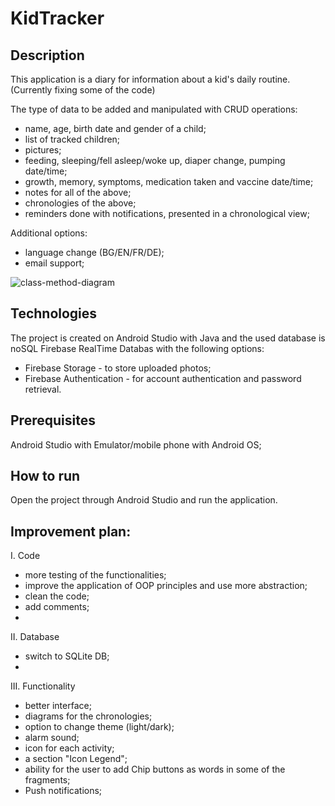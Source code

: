 # KidTracker
## Description
This application is a diary for information about a kid's daily routine.
(Currently fixing some of the code)

The type of data to be added and manipulated with CRUD operations:
- name, age, birth date and gender of a child;
- list of tracked children;
- pictures;
- feeding, sleeping/fell asleep/woke up, diaper change, pumping date/time;
- growth, memory, symptoms, medication taken and vaccine date/time;
- notes for all of the above;
- chronologies of the above;
- reminders done with notifications, presented in a chronological view;

Additional options:
- language change (BG/EN/FR/DE);
- email support;

![class-method-diagram](https://user-images.githubusercontent.com/43501902/160607887-fd2b7164-effb-4b73-9566-379af6224067.PNG)


## Technologies
The project is created on Android Studio with Java and the used database is noSQL Firebase RealTime Databas with the following options:
- Firebase Storage - to store uploaded photos;
- Firebase Authentication - for account authentication and password retrieval.

## Prerequisites
Android Studio with Emulator/mobile phone with Android OS;

## How to run
Open the project through Android Studio and run the application.


## Improvement plan:
I. Code
- more testing of the functionalities;
- improve the application of OOP principles and use more abstraction;
- clean the code;
- add comments;
- 
II. Database
- switch to SQLite DB;
- 
III. Functionality
- better interface;
- diagrams for the chronologies;
- option to change theme (light/dark);
- alarm sound;
- icon for each activity;
- a section "Icon Legend";
- ability for the user to add Chip buttons as words in some of the fragments;
- Push notifications;
